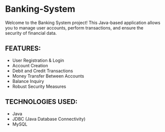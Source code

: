   <h1>Banking-System</h1>
  <p>Welcome to the Banking System project! This Java-based application allows you to manage user accounts, perform transactions, and ensure the security of financial data.</p>
  
  <h2>FEATURES:</h2>
  <ul>
    <li>User Registration & Login</li>
    <li>Account Creation</li>
    <li>Debit and Credit Transactions</li>
    <li>Money Transfer Between Accounts</li>
    <li>Balance Inquiry</li>
    <li>Robust Security Measures</li>
  </ul>
  
  <h2>TECHNOLOGIES USED:</h2>
  <ul>
    <li>Java</li>
    <li>JDBC (Java Database Connectivity)</li>
    <li>MySQL</li>
  </ul>
